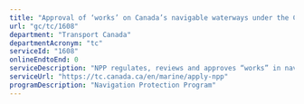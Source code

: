 ```yaml
---
title: "Approval of ‘works’ on Canada’s navigable waterways under the Canadian Navigable Waters Act."
url: "gc/tc/1608"
department: "Transport Canada"
departmentAcronym: "tc"
serviceId: "1608"
onlineEndtoEnd: 0
serviceDescription: "NPP regulates, reviews and approves “works” in navigable waters pursuant to the Canadian Navigable Waters Act (CNWA). A “work” is any structure, device or thing — temporary or permanent — made by humans that is in, on, over, under, though or across any navigable water. “Works” also include the dumping of fill or excavation of materials from the bed of any navigable water."
serviceUrl: "https://tc.canada.ca/en/marine/apply-npp"
programDescription: "Navigation Protection Program"
---
```

